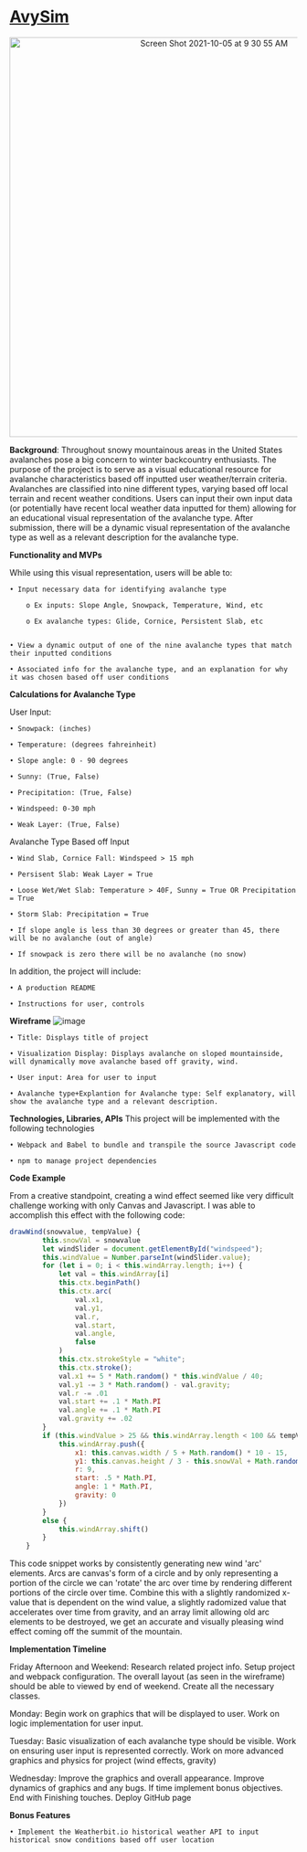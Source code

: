 # [AvySim](https://ctvidic.github.io/AvySim/)


<div align="center"><img width="700" alt="Screen Shot 2021-10-05 at 9 30 55 AM" src="https://user-images.githubusercontent.com/80602202/136033227-d205c650-0ccd-4bac-862b-92dda32a5f22.png"></div>


**Background**:
	Throughout snowy mountainous areas in the United States avalanches pose a big concern to winter backcountry enthusiasts. The purpose of the project is to serve as a visual educational resource for avalanche characteristics based off inputted user weather/terrain criteria. Avalanches are classified into nine different types, varying based off local terrain and recent weather conditions. Users can input their own input data (or potentially have recent local weather data inputted for them) allowing for an educational visual representation of the avalanche type. After submission, there will be a dynamic visual representation of the avalanche type as well as a relevant description for the avalanche type.

****Functionality and MVPs****

While using this visual representation, users will be able to: 

	• Input necessary data for identifying avalanche type

		o Ex inputs: Slope Angle, Snowpack, Temperature, Wind, etc

		o Ex avalanche types: Glide, Cornice, Persistent Slab, etc


	• View a dynamic output of one of the nine avalanche types that match their inputted conditions

	• Associated info for the avalanche type, and an explanation for why it was chosen based off user conditions

****Calculations for Avalanche Type****

User Input:

	• Snowpack: (inches)
	
	• Temperature: (degrees fahreinheit)
	
	• Slope angle: 0 - 90 degrees
	
	• Sunny: (True, False)
	
	• Precipitation: (True, False)
	
	• Windspeed: 0-30 mph
	
	• Weak Layer: (True, False)
	

Avalanche Type Based off Input

	• Wind Slab, Cornice Fall: Windspeed > 15 mph
	
	• Persisent Slab: Weak Layer = True
	
	• Loose Wet/Wet Slab: Temperature > 40F, Sunny = True OR Precipitation = True
	
	• Storm Slab: Precipitation = True
	
	• If slope angle is less than 30 degrees or greater than 45, there will be no avalanche (out of angle)
	
	• If snowpack is zero there will be no avalanche (no snow)

In addition, the project will include:

	• A production README

	• Instructions for user, controls

**Wireframe**
![image](https://user-images.githubusercontent.com/80602202/129402391-8d00ad65-2c35-40e2-ad1a-4f029f13fa15.png)

	• Title: Displays title of project 
	
	• Visualization Display: Displays avalanche on sloped mountainside, will dynamically move avalanche based off gravity, wind.
	
	• User input: Area for user to input
	
	• Avalanche type+Explantion for Avalanche type: Self explanatory, will show the avalanche type and a relevant description.
	

	
**Technologies, Libraries, APIs**
This project will be implemented with the following technologies

	• Webpack and Babel to bundle and transpile the source Javascript code

	• npm to manage project dependencies
	
****Code Example****

From a creative standpoint, creating a wind effect seemed like very difficult challenge working with only Canvas and Javascript. I was able to accomplish this effect with the following code: 
```javascript
drawWind(snowvalue, tempValue) {
        this.snowVal = snowvalue
        let windSlider = document.getElementById("windspeed");
        this.windValue = Number.parseInt(windSlider.value);
        for (let i = 0; i < this.windArray.length; i++) {
            let val = this.windArray[i]
            this.ctx.beginPath()
            this.ctx.arc(
                val.x1,
                val.y1,
                val.r,
                val.start,
                val.angle,
                false
            )
            this.ctx.strokeStyle = "white";
            this.ctx.stroke();
            val.x1 += 5 * Math.random() * this.windValue / 40;
            val.y1 -= 3 * Math.random() - val.gravity;
            val.r -= .01
            val.start += .1 * Math.PI
            val.angle += .1 * Math.PI
            val.gravity += .02
        }
        if (this.windValue > 25 && this.windArray.length < 100 && tempValue < 35) {
            this.windArray.push({
                x1: this.canvas.width / 5 + Math.random() * 10 - 15,
                y1: this.canvas.height / 3 - this.snowVal + Math.random() * 10,
                r: 9,
                start: .5 * Math.PI,
                angle: 1 * Math.PI,
                gravity: 0
            })
        }
        else {
            this.windArray.shift()
        }
    }
 ```
This code snippet works by consistently generating new wind 'arc' elements. Arcs are canvas's form of a circle and by only representing a portion of the circle we can 'rotate' the arc over time by rendering different portions of the circle over time. Combine this with a slightly randomized x-value that is dependent on the wind value, a slightly radomized value that accelerates over time from gravity, and an array limit allowing old arc elements to be destroyed, we get an accurate and visually pleasing wind effect coming off the summit of the mountain.  

**Implementation Timeline**

Friday Afternoon and Weekend: Research related project info. Setup project and webpack configuration. The overall layout (as seen in the wireframe) should be able to viewed by end of weekend. Create all the necessary classes.

Monday: Begin work on graphics that will be displayed to user. Work on logic implementation for user input.

Tuesday: Basic visualization of each avalanche type should be visible. Work on ensuring user input is represented correctly. Work on more advanced graphics and physics for project (wind effects, gravity)

Wednesday: Improve the graphics and overall appearance. Improve dynamics of graphics and any bugs. If time implement bonus objectives. End with Finishing touches. Deploy GitHub page


**Bonus Features**

	• Implement the Weatherbit.io historical weather API to input historical snow conditions based off user location







	
	






